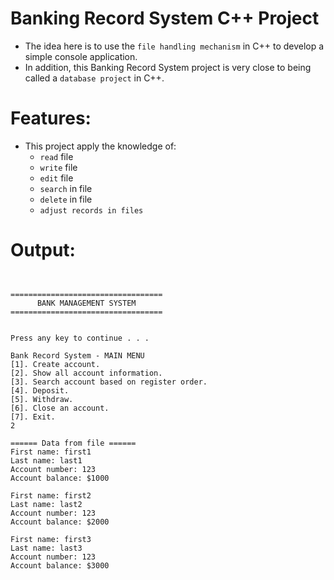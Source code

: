 # Banking Record System C++ Project

- The idea here is to use the `file handling mechanism` in C++ to develop a simple console application. 
- In addition, this Banking Record System project is very close to being called a `database project` in C++.

# Features:

- This project apply the knowledge of:
    - `read` file
    - `write` file
    - `edit` file
    - `search` in file
    - `delete` in file
    - `adjust records in files`

# Output: 
```


==================================
      BANK MANAGEMENT SYSTEM
==================================


Press any key to continue . . .

Bank Record System - MAIN MENU
[1]. Create account.
[2]. Show all account information.
[3]. Search account based on register order.
[4]. Deposit.
[5]. Withdraw.
[6]. Close an account.
[7]. Exit.
2

====== Data from file ======
First name: first1
Last name: last1
Account number: 123
Account balance: $1000

First name: first2
Last name: last2
Account number: 123
Account balance: $2000

First name: first3
Last name: last3
Account number: 123
Account balance: $3000
```
